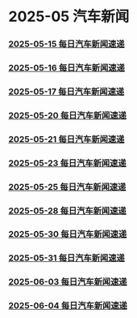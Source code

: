 # 2025-05 汽车新闻

### [2025-05-15 每日汽车新闻速递](./2025-05-15.md)
### [2025-05-16 每日汽车新闻速递](./2025-05-16.md)
### [2025-05-17 每日汽车新闻速递](./2025-05-17.md)
### [2025-05-20 每日汽车新闻速递](./2025-05-20.md)
### [2025-05-21 每日汽车新闻速递](./2025-05-21.md)
### [2025-05-23 每日汽车新闻速递](./2025-05-23.md)
### [2025-05-25 每日汽车新闻速递](./2025-05-25.md)
### [2025-05-28 每日汽车新闻速递](./2025-05-28.md)
### [2025-05-30 每日汽车新闻速递](./2025-05-30.md)
### [2025-05-31 每日汽车新闻速递](./2025-05-31.md)
### [2025-06-03 每日汽车新闻速递](./2025-06-03.md)
### [2025-06-04 每日汽车新闻速递](./2025-06-04.md)